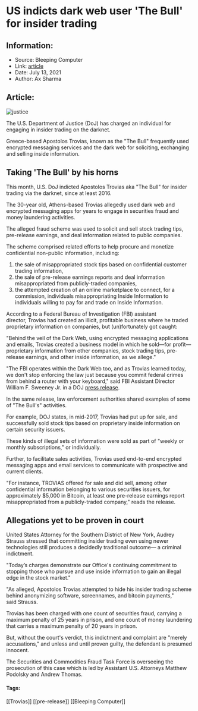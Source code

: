 # US indicts dark web user 'The Bull' for insider trading
### 

## Information:
+ Source: Bleeping Computer
+ Link: [article](https://www.bleepingcomputer.com/news/security/us-indicts-dark-web-user-the-bull-for-insider-trading/)
+ Date: July 13, 2021
+ Author: Ax Sharma


## Article:
![justice](https://www.bleepstatic.com/content/hl-images/2021/04/01/Justice.jpg)


The U.S. Department of Justice (DoJ) has charged an individual for engaging in insider trading on the darknet.


Greece-based Apostolos Trovias, known as the "The Bull" frequently used encrypted messaging services and the dark web for soliciting, exchanging and selling inside information.



Taking 'The Bull' by his horns
------------------------------


This month, U.S. DoJ indicted Apostolos Trovias aka "The Bull" for insider trading via the darknet, since at least 2016.


The 30-year old, Athens-based Trovias allegedly used dark web and encrypted messaging apps for years to engage in securities fraud and money laundering activities.


The alleged fraud scheme was used to solicit and sell stock trading tips, pre-release earnings, and deal information related to public companies.


The scheme comprised related efforts to help procure and monetize confidential non-public information, including:


1. the sale of misappropriated stock tips based on confidential customer trading information,
2. the sale of pre-release earnings reports and deal information misappropriated from publicly-traded companies,
3. the attempted creation of an online marketplace to connect, for a commission, individuals misappropriating Inside Information to individuals willing to pay for and trade on Inside Information.


According to a Federal Bureau of Investigation (FBI) assistant director, Trovias had created an illicit, profitable business where he traded proprietary information on companies, but (un)fortunately got caught: 


"Behind the veil of the Dark Web, using encrypted messaging applications and emails, Trovias created a business model in which he sold—for profit—proprietary information from other companies, stock trading tips, pre-release earnings, and other inside information, as we allege."


"The FBI operates within the Dark Web too, and as Trovias learned today, we don't stop enforcing the law just because you commit federal crimes from behind a router with your keyboard," said FBI Assistant Director William F. Sweeney Jr. in a DOJ [press release](https://www.justice.gov/usao-sdny/pr/dark-web-user-known-bull-charged-insider-trading-scheme).


In the same release, law enforcement authorities shared examples of some of "The Bull's" activities.


For example, DOJ states, in mid-2017, Trovias had put up for sale, and successfully sold stock tips based on proprietary inside information on certain security issuers.


These kinds of illegal sets of information were sold as part of "weekly or monthly subscriptions," or individually. 


Further, to facilitate sales activities, Trovias used end-to-end encrypted messaging apps and email services to communicate with prospective and current clients.


"For instance, TROVIAS offered for sale and did sell, among other confidential information belonging to various securities issuers, for approximately $5,000 in Bitcoin, at least one pre-release earnings report misappropriated from a publicly-traded company," reads the release. 


Allegations yet to be proven in court
-------------------------------------


United States Attorney for the Southern District of New York, Audrey Strauss stressed that committing insider trading even using newer technologies still produces a decidedly traditional outcome— a criminal indictment.


"Today’s charges demonstrate our Office's continuing commitment to stopping those who pursue and use inside information to gain an illegal edge in the stock market."


"As alleged, Apostolos Trovias attempted to hide his insider trading scheme behind anonymizing software, screennames, and bitcoin payments," said Strauss.


Trovias has been charged with one count of securities fraud, carrying a maximum penalty of 25 years in prison, and one count of money laundering that carries a maximum penalty of 20 years in prison.


But, without the court's verdict, this indictment and complaint are "merely accusations," and unless and until proven guilty, the defendant is presumed innocent.


The Securities and Commodities Fraud Task Force is overseeing the prosecution of this case which is led by Assistant U.S. Attorneys Matthew Podolsky and Andrew Thomas.




#### Tags:
[[Trovias]] [[pre-release]] [[Bleeping Computer]]

